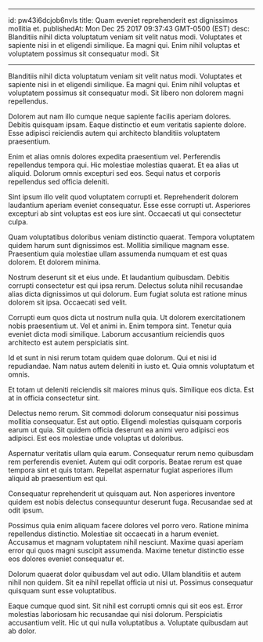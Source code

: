 
---
id: pw43i6dcjob6nvls
title: Quam eveniet reprehenderit est dignissimos mollitia et.
publishedAt: Mon Dec 25 2017 09:37:43 GMT-0500 (EST)
desc: Blanditiis nihil dicta voluptatum veniam sit velit natus modi. Voluptates et sapiente nisi in et eligendi similique. Ea magni qui. Enim nihil voluptas et voluptatem possimus sit consequatur modi. Sit

---



Blanditiis nihil dicta voluptatum veniam sit velit natus modi. Voluptates et sapiente nisi in et eligendi similique. Ea magni qui. Enim nihil voluptas et voluptatem possimus sit consequatur modi. Sit libero non dolorem magni repellendus.
 Dolorem aut nam illo cumque neque sapiente facilis aperiam dolores. Debitis quisquam ipsam. Eaque distinctio et eum veritatis sapiente dolore. Esse adipisci reiciendis autem qui architecto blanditiis voluptatem praesentium.
 Enim et alias omnis dolores expedita praesentium vel. Perferendis repellendus tempora qui. Hic molestiae molestias quaerat. Et ea alias ut aliquid. Dolorum omnis excepturi sed eos. Sequi natus et corporis repellendus sed officia deleniti.


Sint ipsum illo velit quod voluptatem corrupti et. Reprehenderit dolorem laudantium aperiam eveniet consequatur. Esse esse corrupti ut. Asperiores excepturi ab sint voluptas est eos iure sint. Occaecati ut qui consectetur culpa.
 Quam voluptatibus doloribus veniam distinctio quaerat. Tempora voluptatem quidem harum sunt dignissimos est. Mollitia similique magnam esse. Praesentium quia molestiae ullam assumenda numquam et est quas dolorem. Et dolorem minima.
 Nostrum deserunt sit et eius unde. Et laudantium quibusdam. Debitis corrupti consectetur est qui ipsa rerum. Delectus soluta nihil recusandae alias dicta dignissimos ut qui dolorum. Eum fugiat soluta est ratione minus dolorem sit ipsa. Occaecati sed velit.


Corrupti eum quos dicta ut nostrum nulla quia. Ut dolorem exercitationem nobis praesentium ut. Vel et animi in. Enim tempora sint. Tenetur quia eveniet dicta modi similique. Laborum accusantium reiciendis quos architecto est autem perspiciatis sint.
 Id et sunt in nisi rerum totam quidem quae dolorum. Qui et nisi id repudiandae. Nam natus autem deleniti in iusto et. Quia omnis voluptatum et omnis.
 Et totam ut deleniti reiciendis sit maiores minus quis. Similique eos dicta. Est at in officia consectetur sint.


Delectus nemo rerum. Sit commodi dolorum consequatur nisi possimus mollitia consequatur. Est aut optio. Eligendi molestias quisquam corporis earum ut quia. Sit quidem officia deserunt ea animi vero adipisci eos adipisci. Est eos molestiae unde voluptas ut doloribus.
 Aspernatur veritatis ullam quia earum. Consequatur rerum nemo quibusdam rem perferendis eveniet. Autem qui odit corporis. Beatae rerum est quae tempora sint et quis totam. Repellat aspernatur fugiat asperiores illum aliquid ab praesentium est qui.
 Consequatur reprehenderit ut quisquam aut. Non asperiores inventore quidem est nobis delectus consequuntur deserunt fuga. Recusandae sed at odit ipsum.


Possimus quia enim aliquam facere dolores vel porro vero. Ratione minima repellendus distinctio. Molestiae sit occaecati in a harum eveniet. Accusamus et magnam voluptatem nihil nesciunt. Maxime quasi aperiam error qui quos magni suscipit assumenda. Maxime tenetur distinctio esse eos dolores eveniet consequatur et.
 Dolorum quaerat dolor quibusdam vel aut odio. Ullam blanditiis et autem nihil non quidem. Sit ea nihil repellat officia ut nisi ut. Possimus consequatur quisquam sunt esse voluptatibus.
 Eaque cumque quod sint. Sit nihil est corrupti omnis qui sit eos est. Error molestias laboriosam hic recusandae qui nisi dolorum. Perspiciatis accusantium velit. Hic ut qui nulla voluptatibus a. Voluptate quibusdam aut ab dolor.

